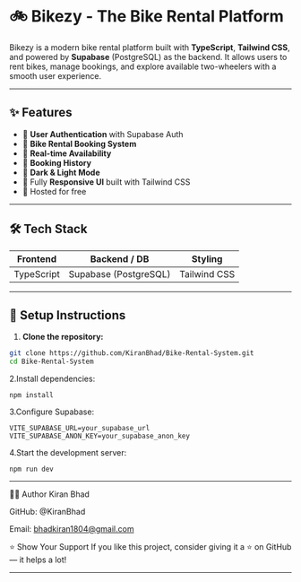 # 🚲 Bikezy - The Bike Rental Platform

Bikezy is a modern bike rental platform built with **TypeScript**, **Tailwind CSS**, and powered by **Supabase** (PostgreSQL) as the backend. It allows users to rent bikes, manage bookings, and explore available two-wheelers with a smooth user experience.

---

## ✨ Features

- 🔐 **User Authentication** with Supabase Auth
- 📅 **Bike Rental Booking System**
- 📍 **Real-time Availability**
- 🧾 **Booking History**
- 🌙 **Dark & Light Mode** 
- 📱 Fully **Responsive UI** built with Tailwind CSS
- 🚀 Hosted for free

---

## 🛠️ Tech Stack

| Frontend        | Backend / DB     | Styling        |
|----------------|------------------|----------------|
| TypeScript      | Supabase (PostgreSQL) | Tailwind CSS  |

---

## 🔧 Setup Instructions
1. **Clone the repository:**
```bash
git clone https://github.com/KiranBhad/Bike-Rental-System.git
cd Bike-Rental-System
```
2.Install dependencies:
```
npm install
```
3.Configure Supabase:
```
VITE_SUPABASE_URL=your_supabase_url
VITE_SUPABASE_ANON_KEY=your_supabase_anon_key
```
4.Start the development server:
```
npm run dev
```

*********************************************************************************
🙋‍♂️ Author
Kiran Bhad

GitHub: @KiranBhad

Email: bhadkiran1804@gmail.com

⭐️ Show Your Support
If you like this project, consider giving it a ⭐️ on GitHub — it helps a lot!

********************************************************************************

